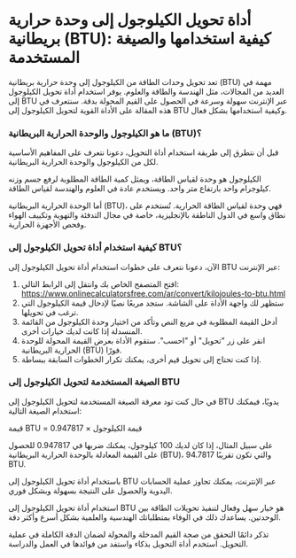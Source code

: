 أداة تحويل الكيلوجول إلى وحدة حرارية بريطانية (BTU): كيفية استخدامها والصيغة المستخدمة
======================================================================================

تعد تحويل وحدات الطاقة من الكيلوجول إلى وحدة حرارية بريطانية (BTU) مهمة في العديد من المجالات، مثل الهندسة والطاقة والعلوم. يوفر استخدام أداة تحويل الكيلوجول إلى BTU عبر الإنترنت سهولة وسرعة في الحصول على القيم المحولة بدقة. سنتعرف في هذه المقالة على الأداة القوية لتحويل الكيلوجول إلى BTU وكيفية استخدامها بشكل فعال.

### ما هو الكيلوجول والوحدة الحرارية البريطانية (BTU)؟

قبل أن نتطرق إلى طريقة استخدام أداة التحويل، دعونا نتعرف على المفاهيم الأساسية لكل من الكيلوجول والوحدة الحرارية البريطانية.

الكيلوجول هو وحدة لقياس الطاقة، ويمثل كمية الطاقة المطلوبة لرفع جسم وزنه كيلوجرام واحد بارتفاع متر واحد. ويستخدم عادة في العلوم والهندسة لقياس الطاقة.

أما الوحدة الحرارية البريطانية (BTU)، فهي وحدة لقياس الطاقة الحرارية. تُستخدم على نطاق واسع في الدول الناطقة بالإنجليزية، خاصة في مجال التدفئة والتهوية وتكييف الهواء وفحص الأجهزة الحرارية.

### كيفية استخدام أداة تحويل الكيلوجول إلى BTU؟

الآن، دعونا نتعرف على خطوات استخدام أداة تحويل الكيلوجول إلى BTU عبر الإنترنت:

1. افتح المتصفح الخاص بك وانتقل إلى الرابط التالي: <https://www.onlinecalculatorsfree.com/ar/convert/kilojoules-to-btu.html>
2. ستظهر لك واجهة الأداة على الشاشة. ستجد مربعًا نصيًا لإدخال قيمة الكيلوجول التي ترغب في تحويلها.
3. أدخل القيمة المطلوبة في مربع النص وتأكد من اختيار وحدة الكيلوجول من القائمة المنسدلة إذا كانت لديك خيارات أخرى.
4. انقر على زر "تحويل" أو "احسب". ستقوم الأداة بعرض القيمة المحولة للوحدة الحرارية البريطانية (BTU) فورًا.
5. إذا كنت تحتاج إلى تحويل قيم أخرى، يمكنك تكرار الخطوات السابقة ببساطة.

### الصيغة المستخدمة لتحويل الكيلوجول إلى BTU

في حال كنت تود معرفة الصيغة المستخدمة لتحويل الكيلوجول إلى BTU يدويًا، فيمكنك استخدام الصيغة التالية:

قيمة BTU = قيمة الكيلوجول × 0.947817

على سبيل المثال، إذا كان لديك 100 كيلوجول، يمكنك ضربها في 0.947817 للحصول على القيمة المعادلة بالوحدة الحرارية البريطانية (BTU)، والتي تكون تقريبًا 94.7817 BTU.

باستخدام أداة تحويل الكيلوجول إلى BTU عبر الإنترنت، يمكنك تجاوز عملية الحسابات اليدوية والحصول على النتيجة بسهولة وبشكل فوري.

استخدام أداة تحويل الكيلوجول إلى BTU هو خيار سهل وفعال لتنفيذ تحويلات الطاقة بين الوحدتين. يساعدك ذلك في الوفاء بمتطلباتك الهندسية والعلمية بشكل أسرع وأكثر دقة.

تذكر دائمًا التحقق من صحة القيم المدخلة والمحولة لضمان الدقة الكاملة في عملية التحويل. استخدم أداة التحويل بذكاء واستفد من فوائدها في العمل والدراسة.